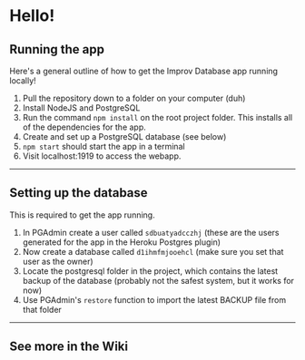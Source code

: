 # Hello!

## Running the app

Here's a general outline of how to get the Improv Database app running locally!

1.  Pull the repository down to a folder on your computer (duh)
2. Install NodeJS and PostgreSQL
3. Run the command `npm install` on the root project folder. This installs all of the dependencies for the app.
4. Create and set up a PostgreSQL database (see below)
5. `npm start` should start the app in a terminal
6. Visit localhost:1919 to access the webapp.

---

## Setting up the database

This is required to get the app running.

1. In PGAdmin create a user called `sdbuatyadcczhj` (these are the users generated for the app in the Heroku Postgres plugin)
2. Now create a database called `d1ihmfmjooehcl` (make sure you set that user as the owner)
3. Locate the postgresql folder in the project, which contains the latest backup of the database (probably not the safest system, but it works for now)
4. Use PGAdmin's `restore` function to import the latest BACKUP file from that folder

---

## See more in the Wiki